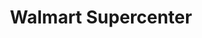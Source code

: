 ---
title: "Walmart Supercenter"
url: /yuma/walmart-supercenter-east-32nd-street/
shop: supermarket
---